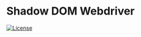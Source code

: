 # Shadow DOM Webdriver

[![License](https://img.shields.io/badge/License-Apache%202.0-blue.svg)](https://opensource.org/licenses/Apache-2.0)
